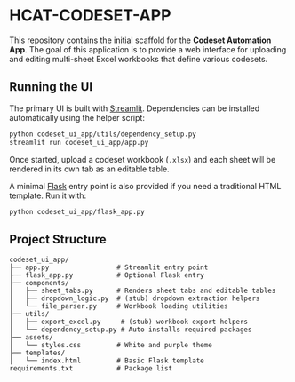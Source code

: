 # HCAT-CODESET-APP

This repository contains the initial scaffold for the **Codeset Automation App**.
The goal of this application is to provide a web interface for uploading and
editing multi-sheet Excel workbooks that define various codesets.

## Running the UI

The primary UI is built with [Streamlit](https://streamlit.io/). Dependencies can
be installed automatically using the helper script:


```bash
python codeset_ui_app/utils/dependency_setup.py
streamlit run codeset_ui_app/app.py
```

Once started, upload a codeset workbook (`.xlsx`) and each sheet will be
rendered in its own tab as an editable table.

A minimal [Flask](https://flask.palletsprojects.com/) entry point is also
provided if you need a traditional HTML template. Run it with:

```bash
python codeset_ui_app/flask_app.py
```

## Project Structure

```
codeset_ui_app/
├── app.py                 # Streamlit entry point
├── flask_app.py           # Optional Flask entry
├── components/
│   ├── sheet_tabs.py      # Renders sheet tabs and editable tables
│   ├── dropdown_logic.py  # (stub) dropdown extraction helpers
│   └── file_parser.py     # Workbook loading utilities
├── utils/
│   ├── export_excel.py     # (stub) workbook export helpers
│   └── dependency_setup.py # Auto installs required packages
├── assets/
│   └── styles.css         # White and purple theme
├── templates/
│   └── index.html         # Basic Flask template
requirements.txt           # Package list
```
